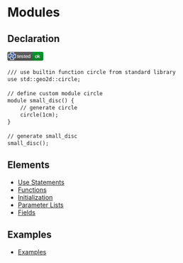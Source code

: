 # Modules

## Declaration

![test](.banner/modules_declaration.png)

```µcad,declaration#todo
/// use builtin function circle from standard library
use std::geo2d::circle;

// define custom module circle
module small_disc() {
    // generate circle
    circle(1cm);
}

// generate small_disc
small_disc();
```

## Elements

* [Use Statements](use_statement.md)
* [Functions](functions.md)
* [Initialization](init.md)
* [Parameter Lists](parameter_list.md)
* [Fields](fields.md)

## Examples

* [Examples](EXAMPLES.md)
